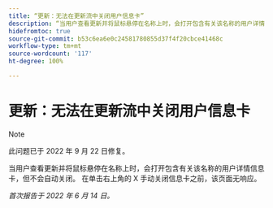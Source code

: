 ```yaml
---
title: “更新：无法在更新流中关闭用户信息卡”
description: “当用户查看更新并将鼠标悬停在名称上时，会打开包含有关该名称的用户详情信息卡，但不会自动关闭。 在单击右上角的 X 手动关闭信息卡之前，该页面无响应。”
hidefromtoc: true
source-git-commit: b53c6ea6e0c24581780855d37f4f20cbce41468c
workflow-type: tm+mt
source-wordcount: '117'
ht-degree: 100%

---
```



# 更新：无法在更新流中关闭用户信息卡

>[!NOTE]
>
>此问题已于 2022 年 9 月 22 日修复。

当用户查看更新并将鼠标悬停在名称上时，会打开包含有关该名称的用户详情信息卡，但不会自动关闭。 在单击右上角的 X 手动关闭信息卡之前，该页面无响应。

_首次报告于 2022 年 6 月 14 日。_
